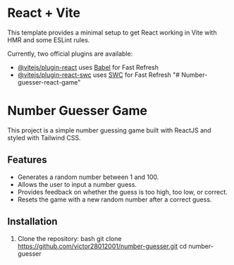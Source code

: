 # React + Vite

This template provides a minimal setup to get React working in Vite with HMR and some ESLint rules.

Currently, two official plugins are available:

- [@vitejs/plugin-react](https://github.com/vitejs/vite-plugin-react/blob/main/packages/plugin-react/README.md) uses [Babel](https://babeljs.io/) for Fast Refresh
- [@vitejs/plugin-react-swc](https://github.com/vitejs/vite-plugin-react-swc) uses [SWC](https://swc.rs/) for Fast Refresh
"# Number-guesser-react-game" 

# Number Guesser Game

This project is a simple number guessing game built with ReactJS and styled with Tailwind CSS.

## Features

- Generates a random number between 1 and 100.
- Allows the user to input a number guess.
- Provides feedback on whether the guess is too high, too low, or correct.
- Resets the game with a new random number after a correct guess.

## Installation

1. Clone the repository:
   bash
   git clone https://github.com/victor28012001/number-guesser.git
   cd number-guesser

